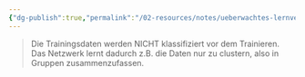 ```yaml
---
{"dg-publish":true,"permalink":"/02-resources/notes/ueberwachtes-lernverhalten/","tags":["ausbildung/gfn/ap1/vorbereitung","informatik/AI"],"noteIcon":"","updated":"2025-10-29T12:59:10.899+01:00"}
---
```


>Die Trainingsdaten werden NICHT klassifiziert vor dem
Trainieren. Das Netzwerk lernt dadurch z.B. die Daten nur zu
clustern, also in Gruppen zusammenzufassen.
